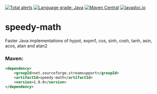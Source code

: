 [![Total alerts](https://img.shields.io/lgtm/alerts/g/stefan-zobel/speedy-math.svg?logo=lgtm&logoWidth=18)](https://lgtm.com/projects/g/stefan-zobel/speedy-math/alerts/)
[![Language grade: Java](https://img.shields.io/lgtm/grade/java/g/stefan-zobel/speedy-math.svg?logo=lgtm&logoWidth=18)](https://lgtm.com/projects/g/stefan-zobel/speedy-math/context:java)
[![Maven Central](https://img.shields.io/maven-central/v/net.sourceforge.streamsupport/speedy-math.svg)](http://mvnrepository.com/artifact/net.sourceforge.streamsupport/speedy-math)
[![javadoc.io](https://javadoc.io/badge2/net.sourceforge.streamsupport/speedy-math/javadoc.svg)](https://javadoc.io/doc/net.sourceforge.streamsupport/speedy-math)

# speedy-math

Faster Java implementations of hypot, expm1, cos, sinh, cosh, tanh, asin, acos, atan and atan2

### Maven:

```xml
<dependency>
    <groupId>net.sourceforge.streamsupport</groupId>
    <artifactId>speedy-math</artifactId>
    <version>1.0.0</version>
</dependency>
```
